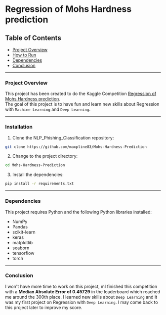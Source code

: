 # Regression of Mohs Hardness prediction
## Table of Contents
- [Project Overview](#project-overview)
- [How to Run](#installation)
- [Dependencies](#dependencies)
- [Conclusion](#conclusion)

---

### Project Overview

This project has been created to do the Kaggle Competition [Regression of Mohs Hardness prediction](https://www.kaggle.com/competitions/playground-series-s3e25/overview).  
The goal of this project is to have fun and learn new skills about Regression with `Machine Learning` and `Deep Learning`.


---

### Installation

1. Clone the NLP_Phishing_Classification repository:
```sh
git clone https://github.com/maxpline83/Mohs-Hardness-Prediction
```

2. Change to the project directory:
```sh
cd Mohs-Hardness-Prediction
```

3. Install the dependencies:
```sh
pip install -r requirements.txt
```

---
### Dependencies

This project requires Python and the following Python libraries installed:

- NumPy
- Pandas
- scikit-learn
- keras
- matplotlib
- seaborn
- tensorflow
- torch

---

### Conclusion

I won't have more time to work on this project, mI finished this competition with a **Median Absolute Error of 0.45729** in the leaderboard which reached me around the 300th place. I learned new skills about `Deep Learning` and it was my first project on Regression with `Deep Learning`. I may come back to this project later to improve my score.